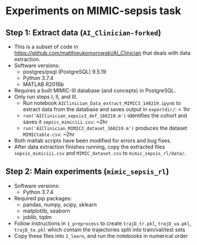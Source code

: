 # Experiments on MIMIC-sepsis task

## Step 1: Extract data (`AI_Clinician-forked`)
- This is a subset of code in https://github.com/matthieukomorowski/AI_Clinician that deals with data extraction. 
- Software versions: 
    - postgres/psql (PostgreSQL) 9.5.19
    - Python 3.7.4
    - MATLAB R2016b
- Requires a built MIMIC-III database (and concepts) in PostgreSQL.
- Only run steps I, II, and III. 
    - Run notebook `AIClinician_Data_extract_MIMIC3_140219.ipynb` to extract data from the database and saves output in `exportdir/`: < 1hr
    - `run('AIClinician_sepsis3_def_160219.m')` identifies the cohort and saves it `sepsis_mimiciii.csv`: ~2hr
    - `run('AIClinician_MIMIC3_dataset_160219.m')` produces the dataset `MIMICtable.csv`: ~2hr
- Both matlab scripts have been modified for errors and bug fixes. 
- After data extraction finishes running, copy the extracted files `sepsis_mimiciii.csv` and `MIMIC_dataset.csv` to `mimic_sepsis_rl/data/`.

## Step 2: Main experiments (`mimic_sepsis_rl`)
- Software versions:
    - Python 3.7.4
- Required pip packages:
    - pandas, numpy, scipy, sklearn
    - matplotlib, seaborn
    - joblib, tqdm
- Follow instructions in `1_preprocess` to create `trajD_tr.pkl`, `trajD_va.pkl`, `trajD_te.pkl` which contain the trajectories split into train/val/test sets
- Copy these files into `2_learn`, and run the notebooks in numerical order
